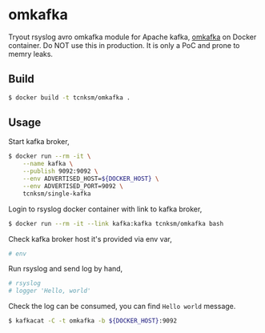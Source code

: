 # omkafka

Tryout rsyslog avro omkafka module for Apache kafka, [omkafka](http://www.rsyslog.com/doc/master/configuration/modules/omkafka.html) on Docker container. Do NOT use this in production. It is only a PoC and prone to memry leaks.

## Build

```bash
$ docker build -t tcnksm/omkafka .
```

## Usage

Start kafka broker,

```bash
$ docker run --rm -it \
    --name kafka \
    --publish 9092:9092 \
    --env ADVERTISED_HOST=${DOCKER_HOST} \
    --env ADVERTISED_PORT=9092 \
    tcnksm/single-kafka
```

Login to rsyslog docker container with link to kafka broker,

```bash
$ docker run --rm -it --link kafka:kafka tcnksm/omkafka bash
```

Check kafka broker host it's provided via env var,

```bash
# env
```

Run rsyslog and send log by hand,

```bash
# rsyslog
# logger 'Hello, world'
```

Check the log can be consumed, you can find `Hello world` message. 

```bash
$ kafkacat -C -t omkafka -b ${DOCKER_HOST}:9092
```

